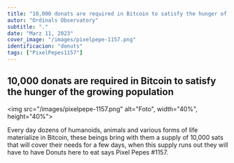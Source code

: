 ```yaml
---
title: "10,000 donats are required in Bitcoin to satisfy the hunger of the growing population"
autor: "Ordinals Observatory"
subtitle: "."
date: "Marz 11, 2023"
cover_image: "/images/pixelpepe-1157.png"
identificacion: "donuts"
tags: ["PixelPepes1157"]
---
```


## 10,000 donats are required in Bitcoin to satisfy the hunger of the growing population

<img src="/images/pixelpepe-1157.png" alt="Foto", width="40%", height="40%">


Every day dozens of humanoids, animals and various forms of life materialize in Bitcoin, these beings bring with them a supply of 10,000 sats that will cover their needs for a few days, when this supply runs out they will have to have Donuts here to eat says Pixel Pepes #1157.